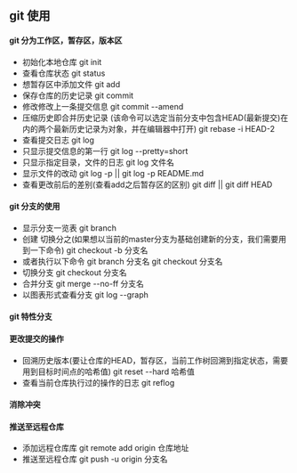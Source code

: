 ## git 使用
#### git 分为工作区，暂存区，版本区
  * 初始化本地仓库
          git init
  * 查看仓库状态
          git status
  * 想暂存区中添加文件
          git add
  * 保存仓库的历史记录
          git commit
  * 修改修改上一条提交信息
          git commit --amend
  * 压缩历史即合并历史记录 (该命令可以选定当前分支中包含HEAD(最新提交)在内的两个最新历史记录为对象，并在编辑器中打开)
          git rebase -i HEAD-2
  * 查看提交日志
          git log
  * 只显示提交信息的第一行
          git log --pretty=short
  * 只显示指定目录，文件的日志
          git log 文件名
  * 显示文件的改动
          git log -p || git log -p README.md
  * 查看更改前后的差别(查看add之后暂存区的区别)
          git diff || git diff HEAD

#### git 分支的使用
  * 显示分支一览表
        git branch
  * 创建 切换分之(如果想以当前的master分支为基础创建新的分支，我们需要用到一下命令)
        git checkout -b 分支名
  * 或者执行以下命令
        git branch 分支名  git checkout 分支名
  * 切换分支
        git checkout 分支名
  * 合并分支
        git merge --no-ff 分支名
  * 以图表形式查看分支
        git log --graph

#### git 特性分支

#### 更改提交的操作
  * 回溯历史版本(要让仓库的HEAD，暂存区，当前工作树回溯到指定状态，需要用到目标时间点的哈希值)
        git reset --hard 哈希值
  * 查看当前仓库执行过的操作的日志
        git reflog

#### 消除冲突
#### 推送至远程仓库
  * 添加远程仓库库
        git remote add origin 仓库地址
  * 推送至远程仓库
        git push -u origin 分支名
